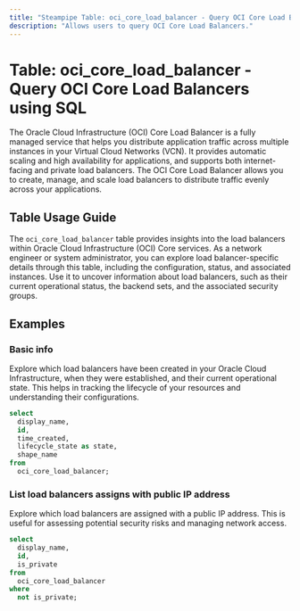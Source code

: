 ```yaml
---
title: "Steampipe Table: oci_core_load_balancer - Query OCI Core Load Balancers using SQL"
description: "Allows users to query OCI Core Load Balancers."
---
```


# Table: oci_core_load_balancer - Query OCI Core Load Balancers using SQL

The Oracle Cloud Infrastructure (OCI) Core Load Balancer is a fully managed service that helps you distribute application traffic across multiple instances in your Virtual Cloud Networks (VCN). It provides automatic scaling and high availability for applications, and supports both internet-facing and private load balancers. The OCI Core Load Balancer allows you to create, manage, and scale load balancers to distribute traffic evenly across your applications.

## Table Usage Guide

The `oci_core_load_balancer` table provides insights into the load balancers within Oracle Cloud Infrastructure (OCI) Core services. As a network engineer or system administrator, you can explore load balancer-specific details through this table, including the configuration, status, and associated instances. Use it to uncover information about load balancers, such as their current operational status, the backend sets, and the associated security groups.

## Examples

### Basic info
Explore which load balancers have been created in your Oracle Cloud Infrastructure, when they were established, and their current operational state. This helps in tracking the lifecycle of your resources and understanding their configurations.

```sql
select
  display_name,
  id,
  time_created,
  lifecycle_state as state,
  shape_name
from
  oci_core_load_balancer;
```

### List load balancers assigns with public IP address
Explore which load balancers are assigned with a public IP address. This is useful for assessing potential security risks and managing network access.

```sql
select
  display_name,
  id,
  is_private
from
  oci_core_load_balancer
where
  not is_private;
```
